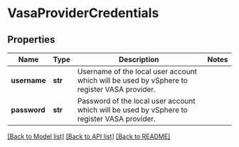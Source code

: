 # VasaProviderCredentials

## Properties
Name | Type | Description | Notes
------------ | ------------- | ------------- | -------------
**username** | **str** | Username of the local user account which will be used by vSphere to register VASA provider. | 
**password** | **str** | Password of the local user account which will be used by vSphere to register VASA provider. | 

[[Back to Model list]](../README.md#documentation-for-models) [[Back to API list]](../README.md#documentation-for-api-endpoints) [[Back to README]](../README.md)


